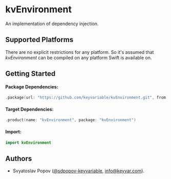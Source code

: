 # kvEnvironment

An implementation of dependency injection.


## Supported Platforms

There are no explicit restrictions for any platform.
So it's assumed that *kvEnvironment* can be compiled on any platform Swift is available on.


## Getting Started

#### Package Dependencies:

```swift
.package(url: "https://github.com/keyvariable/kvEnvironment.git", from: "0.0.2")
```
#### Target Dependencies:
```swift
.product(name: "kvEnvironment", package: "kvEnvironment")
```
#### Import:
```swift
import kvEnvironment
```


## Authors

- Svyatoslav Popov ([@sdpopov-keyvariable](https://github.com/sdpopov-keyvariable), [info@keyvar.com](mailto:info@keyvar.com)).
